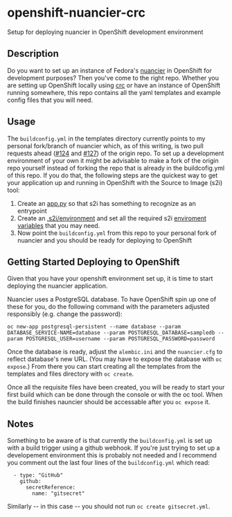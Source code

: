 # openshift-nuancier-crc
Setup for deploying nuancier in OpenShift development environment


Description
-----------
Do you want to set up an instance of Fedora's [nuancier](https://github.com/fedora-infra/nuancier) in OpenShift for development purposes? Then you've come to the right repo. Whether you are setting up OpenShift locally using [crc](https://developers.redhat.com/products/codeready-containers/overview) or have an instance of OpenShift running somewhere, this repo contains all the yaml templates and example config files that you will need.


Usage
---------------------
The `buildconfig.yml` in the templates directory currently points to my personal fork/branch of nuancier which, as of this writing, is two pull requests ahead ([#124](https://github.com/fedora-infra/nuancier/pull/124) and [#127](https://github.com/fedora-infra/nuancier/pull/127)) of the origin repo. To set up a development environment of your own it might be advisable to make a fork of the origin repo yourself instead of forking the repo that is already in the buildcofig.yml of this repo. If you do that, the following steps are the quickest way to get your application up and running in OpenShift with the Source to Image (s2i) tool:

1.  Create an [app.py](https://github.com/jontrossbach/nuancier/blob/nuancier_crc_openshift/app.py) so that s2i has something to recognize as an entrypoint
1.  Create an [.s2i/environment](https://github.com/jontrossbach/nuancier/blob/nuancier_crc_openshift/.s2i/environment) and set all the required s2i [enviroment variables](https://github.com/sclorg/s2i-python-container/blob/master/3.6/README.md#environment-variables) that you may need.
1.  Now point the `buildconfig.yml` from this repo to your personal fork of nuancier and you should be ready for deploying to OpenShift


Getting Started Deploying to OpenShift
--------------------
Given that you have your openshift environment set up, it is time to start deploying the nuancier application.

Nuancier uses a PostgreSQL database. To have OpenShift spin up one of these for you, do the following command with the parameters adjusted responsibly (e.g. change the password):
```
oc new-app postgresql-persistent --name database --param DATABASE_SERVICE-NAME=database --param POSTGRESQL_DATABASE=sampledb --param POSTGRESQL_USER=username --param POSTGRESQL_PASSWORD=password
```
Once the database is ready, adjust the `alembic.ini` and the `nuancier.cfg` to reflect database's new URL. (You may have to expose the database with `oc expose`.) From there you can start creating all the templates from the templates and files directory with `oc create`.

Once all the requisite files have been created, you will be ready to start your first build which can be done through the console or with the oc tool. When the build finishes nauncier should be accessable after you `oc expose` it.


Notes
--------------------
Something to be aware of is that currently the `buildconfig.yml` is set up with a build trigger using a github webhook. If you're just trying to set up a developement environment this is probably not needed and I recommend you comment out the last four lines of the `buildconfig.yml` which read:

```
  - type: "GitHub"
    github:
      secretReference:
        name: "gitsecret"
```
Similarly -- in this case -- you should not run `oc create gitsecret.yml`.
